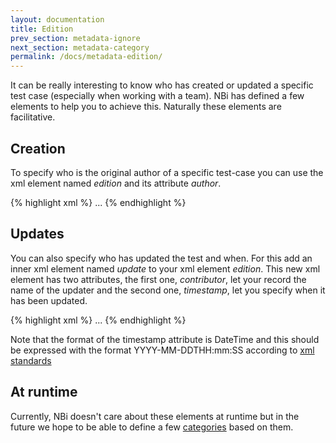 ```yaml
---
layout: documentation
title: Edition
prev_section: metadata-ignore
next_section: metadata-category
permalink: /docs/metadata-edition/
---
```

It can be really interesting to know who has created or updated a specific test case (especially when working with a team). NBi has defined a few elements to help you to achieve this. Naturally these elements are facilitative.

## Creation

To specify who is the original author of a specific test-case you can use the xml element named *edition* and its attribute *author*.

{% highlight xml %}
<test name="test's name" uid="0001">
  <edition author="Cédric L. Charlier"/>
  <system-under-test>
    ...
  </system-under-test>
  <assert>
    <exists/>
  </assert>
</test>
{% endhighlight %}

## Updates

You can also specify who has updated the test and when. For this add an inner xml element named *update* to your xml element *edition*. This new xml element has two attributes, the first one, *contributor*, let your record the name of the updater and the second one, *timestamp*, let you specify when it has been updated.

{% highlight xml %}
<test name="test's name" uid="0001">
  <edition author="Cédric L. Charlier">
    <update contributor="Your co-worker" timestamp="2012-10-16T09:55:00"/>
    <update contributor="Cédric L. Charlier" timestamp="2013-02-16T17:11:16"/>
  </edition>
  <system-under-test>
    ...
  </system-under-test>
  <assert>
    <exists/>
  </assert>
</test>
{% endhighlight %}

Note that the format of the timestamp attribute is DateTime and this should be expressed with the format YYYY-MM-DDTHH:mm:SS according to [xml  standards](http://www.w3schools.com/schema/schema_dtypes_date.asp)

## At runtime

Currently, NBi doesn't care about these elements at runtime but in the future we hope to be able to define a few [categories](../metadata-categories) based on them.

